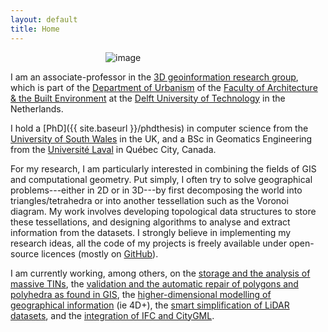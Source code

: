 ```yaml
---
layout: default
title: Home
---
```


<div style='width:200px;margin:0 auto;'> 
  <img class="centre" alt="image" src="{{ site.baseurl }}/img/me.jpg">
</div>


I am an associate-professor in the [3D geoinformation research group](http://3d.bk.tudelft.nl), which is part of the [Department of Urbanism](https://www.tudelft.nl/en/architecture-and-the-built-environment/about-the-faculty/departments/urbanism/) of the [Faculty of Architecture & the Built Environment](http://bk.tudelft.nl) at the [Delft University of Technology](http://www.tudelft.nl) in the Netherlands.

I hold a [PhD]({{ site.baseurl }}/phdthesis) in computer science from the [University of South Wales](http://www.southwales.ac.uk) in the UK, and a BSc in Geomatics Engineering from the [Université Laval](http://www.ulaval.ca) in Québec City, Canada.

For my research, I am particularly interested in combining the fields of GIS and computational geometry. 
Put simply, I often try to solve geographical problems---either in 2D or in 3D---by first decomposing the world into triangles/tetrahedra or into another tessellation such as the Voronoi diagram. 
My work involves developing topological data structures to store these tessellations, and designing algorithms to analyse and extract information from the datasets. 
I strongly believe in implementing my research ideas, all the code of my projects is freely available under open-source licences (mostly on [GitHub](https://github.com/tudelft3d)).

I am currently working, among others, on the [storage and the analysis of massive TINs](http://www.3d4em.nl), the [validation and the automatic repair of polygons and polyhedra as found in GIS](http://geovalidation.bk.tudelft.nl), the [higher-dimensional modelling of geographical information](http://3dgeoinfo.bk.tudelft.nl/projects/geo5d/) (ie 4D+), the [smart simplification of LiDAR datasets](http://3dgeoinfo.bk.tudelft.nl/projects/3dsm/), and the [integration of IFC and CityGML](https://3d.bk.tudelft.nl/projects/geobim/).

<!-- Teaching-wise, I am the responsible lecturer for the courses *Geographical Information Systems and Cartography* and *Geo-datasets and data quality* in the [MSc Geomatics programme](http://geomatics.tudelft.nl) at TU Delft. 
For some years already, I've been using only free and open-source software for the labs, eg [QGIS](http://www.qgis.org/), [GRASS](http://grass.osgeo.org/), and [Shapely](https://github.com/Toblerity/Shapely). -->




